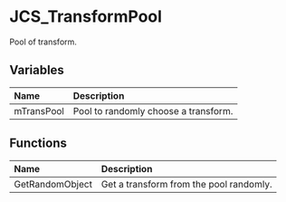 # JCS_TransformPool

Pool of transform.

## Variables

| Name | Description |
|:---|:---|
| mTransPool | Pool to randomly choose a transform. |

## Functions

| Name | Description |
|:---|:---|
| GetRandomObject | Get a transform from the pool randomly. |
